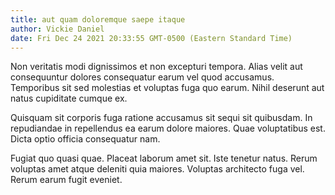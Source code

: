 ```yaml
---
title: aut quam doloremque saepe itaque
author: Vickie Daniel
date: Fri Dec 24 2021 20:33:55 GMT-0500 (Eastern Standard Time)
---
```

Non veritatis modi dignissimos et non excepturi tempora. Alias velit aut consequuntur dolores consequatur earum vel quod accusamus. Temporibus sit sed molestias et voluptas fuga quo earum. Nihil deserunt aut natus cupiditate cumque ex.

 Quisquam sit corporis fuga ratione accusamus sit sequi sit quibusdam. In repudiandae in repellendus ea earum dolore maiores. Quae voluptatibus est. Dicta optio officia consequatur nam.

 Fugiat quo quasi quae. Placeat laborum amet sit. Iste tenetur natus. Rerum voluptas amet atque deleniti quia maiores. Voluptas architecto fuga vel. Rerum earum fugit eveniet.